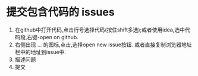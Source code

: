 # 提交包含代码的 issues

1. 在github中打开代码,点击行号选择代码(按住shift多选);或者使用idea,选中代码段,右键-open on github.
2. 右侧出现 ... 的图标,点击,选择open new issue按钮. 或者直接复制浏览器地址栏中的地址到issue中.
3. 描述问题
4. 提交